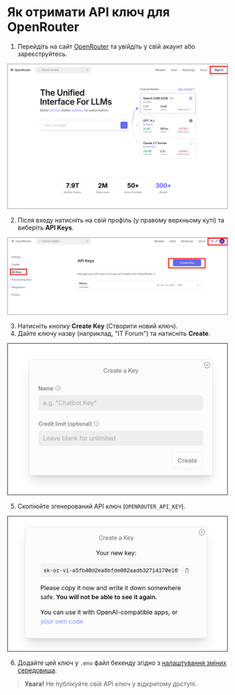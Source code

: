 # Як отримати API ключ для OpenRouter

1. Перейдіть на сайт [OpenRouter](https://openrouter.ai/) та увійдіть у свій акаунт або зареєструйтесь.

![home page](../images/openrouter-home-page.png)

2. Після входу натисніть на свій профіль (у правому верхньому куті) та виберіть **API Keys**.

![api key tab](../images/openrouter-api-key-tab.png)

3. Натисніть кнопку **Create Key** (Створити новий ключ).
4. Дайте ключу назву (наприклад, "IT Forum") та натисніть **Create**.

![create form](../images/openrouter-create-form.png)

5. Скопіюйте згенерований API ключ (`OPENROUTER_API_KEY`).

![copy key](../images/openrouter-secret-key.png)

6. Додайте цей ключ у `.env` файл бекенду згідно з [налаштування зміних середовища](../docs/setup-and-run-the-project.md#налаштування-змінних-середовища).

> **Увага!** Не публікуйте свій API ключ у відкритому доступі. 